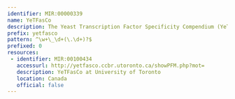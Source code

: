 ```yaml
---
identifier: MIR:00000339
name: YeTFasCo
description: The Yeast Transcription Factor Specificity Compendium (YeTFasCO) is a database of transcription factor specificities for the yeast Saccharomyces cerevisiae in Position Frequency Matrix (PFM) or Position Weight Matrix (PWM) formats.
prefix: yetfasco
pattern: ^\w+\_\d+(\.\d+)?$
prefixed: 0
resources:
 - identifier: MIR:00100434
   accessurl: http://yetfasco.ccbr.utoronto.ca/showPFM.php?mot=
   description: YeTFasCo at University of Toronto
   location: Canada
   official: false
---
```

